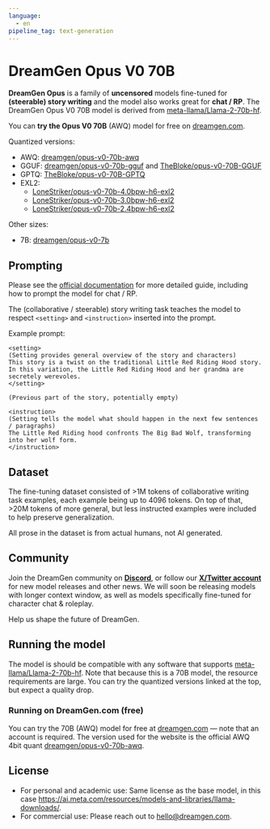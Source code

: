 ```yaml
---
language:
  - en
pipeline_tag: text-generation
---
```


# DreamGen Opus V0 70B

**DreamGen Opus** is a family of **uncensored** models fine-tuned for **(steerable) story writing** and the model also works great for **chat / RP**.
The DreamGen Opus V0 70B model is derived from [meta-llama/Llama-2-70b-hf](https://huggingface.co/meta-llama/Llama-2-70b-hf).

You can **try the Opus V0 70B** (AWQ) model for free on [dreamgen.com](https://dreamgen.com).

Quantized versions:

- AWQ: [dreamgen/opus-v0-70b-awq](https://huggingface.co/dreamgen/opus-v0-70b-awq)
- GGUF: [dreamgen/opus-v0-70b-gguf](https://huggingface.co/dreamgen/opus-v0-70b-gguf) and [TheBloke/opus-v0-70B-GGUF](https://huggingface.co/TheBloke/opus-v0-70B-GGUF)
- GPTQ: [TheBloke/opus-v0-70B-GPTQ](https://huggingface.co/TheBloke/opus-v0-70B-GPTQ)
- EXL2:
  - [LoneStriker/opus-v0-70b-4.0bpw-h6-exl2](https://huggingface.co/LoneStriker/opus-v0-70b-4.0bpw-h6-exl2)
  - [LoneStriker/opus-v0-70b-3.0bpw-h6-exl2](https://huggingface.co/LoneStriker/opus-v0-70b-3.0bpw-h6-exl2)
  - [LoneStriker/opus-v0-70b-2.4bpw-h6-exl2](https://huggingface.co/LoneStriker/opus-v0-70b-2.4bpw-h6-exl2)

Other sizes:

- 7B: [dreamgen/opus-v0-7b](https://huggingface.co/dreamgen/opus-v0-7b)

## Prompting

Please see the [official documentation](https://dreamgen.com/docs/stories) for more detailed guide, including how to prompt the model for chat / RP.

The (collaborative / steerable) story writing task teaches the model to respect `<setting>` and `<instruction>` inserted into the prompt.

Example prompt:

```
<setting>
(Setting provides general overview of the story and characters)
This story is a twist on the traditional Little Red Riding Hood story.
In this variation, the Little Red Riding Hood and her grandma are secretely werevoles.
</setting>

(Previous part of the story, potentially empty)

<instruction>
(Setting tells the model what should happen in the next few sentences / paragraphs)
The Little Red Riding hood confronts The Big Bad Wolf, transforming into her wolf form.
</instruction>
```

## Dataset

The fine-tuning dataset consisted of >1M tokens of collaborative writing task examples, each example being up to 4096 tokens. On top of that, >20M tokens of more general, but less instructed examples were included to help preserve generalization.

All prose in the dataset is from actual humans, not AI generated.

## Community

Join the DreamGen community on [**Discord**](https://dreamgen.com/discord), or follow our [**X/Twitter account**](https://dreamgen.com/twitter) for new model releases and other news.
We will soon be releasing models with longer context window, as well as models specifically fine-tuned for character chat & roleplay.

Help us shape the future of DreamGen.

## Running the model

The model is should be compatible with any software that supports [meta-llama/Llama-2-70b-hf](https://huggingface.co/meta-llama/Llama-2-70b-hf).
Note that because this is a 70B model, the resource requirements are large. You can try the quantized versions linked at the top, but expect a quality drop.

### Running on DreamGen.com (free)

You can try the 70B (AWQ) model for free at [dreamgen.com](https://dreamgen.com) — note that an account is required.
The version used for the website is the official AWQ 4bit quant [dreamgen/opus-v0-70b-awq](https://huggingface.co/dreamgen/opus-v0-70b-awq).

## License

- For personal and academic use: Same license as the base model, in this case https://ai.meta.com/resources/models-and-libraries/llama-downloads/.
- For commercial use: Please reach out to hello@dreamgen.com.
